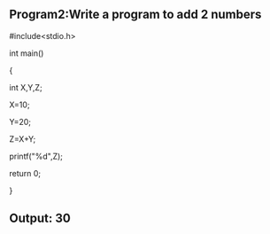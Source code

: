 ## Program2:Write a program to add 2 numbers

#include<stdio.h>

int main()

{

int X,Y,Z;

X=10;

Y=20;

Z=X+Y;

printf("%d",Z);

return 0;

}

## Output: 30
